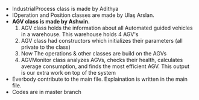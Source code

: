 - IndustrialProcess class is made by Adithya
- IOperation and Position classes are made by Ulaş Arslan.
- **AGV class is made by Ashwin.**
  1) AGV class holds the information about all Automated guided vehicles in a warehouse. This warehouse holds 4 AGV's
  2) AGV class had constructors which initializes their parameters (all private to the class)
  3) Now The operations & other classes are build on the AGVs
  4) AGVMonitor class analyzes AGVs, checks their health, calculates average consumption, and finds the most efficient AGV. This output is our extra work on top of the system
- Everbody contribute to the main file. Explaination is written in the main file.
- Codes are in master branch


